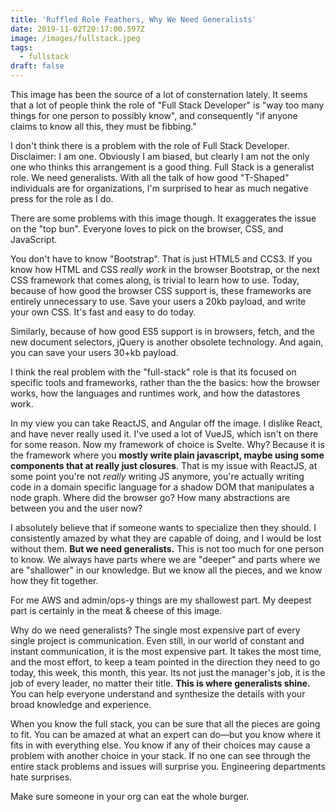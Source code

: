 ```yaml
---
title: 'Ruffled Role Feathers, Why We Need Generalists'
date: 2019-11-02T20:17:00.597Z
image: /images/fullstack.jpeg
tags:
  - fullstack
draft: false
---
```

This image has been the source of a lot of consternation lately. It seems that a lot of people think the role of "Full Stack Developer" is "way too many things for one person to possibly know", and consequently "if anyone claims to know all this, they must be fibbing."

I don't think there is a problem with the role of Full Stack Developer. Disclaimer: I am one. Obviously I am biased, but clearly I am not the only one who thinks this arrangement is a good thing. Full Stack is a generalist role. We need generalists. With all the talk of how good "T-Shaped" individuals are for organizations, I'm surprised to hear as much negative press for the role as I do.

There are some problems with this image though. It exaggerates the issue on the "top bun". Everyone loves to pick on the browser, CSS, and JavaScript. 

You don't have to know "Bootstrap". That is just HTML5 and CCS3. If you know how HTML and CSS _really work_ in the browser Bootstrap, or the next CSS framework that comes along, is trivial to learn how to use. Today, because of how good the browser CSS support is, these frameworks are entirely unnecessary to use. Save your users a 20kb payload, and write your own CSS. It's fast and easy to do today.

Similarly, because of how good ES5 support is in browsers, fetch, and the new document selectors, jQuery is another obsolete technology. And again, you can save your users 30+kb  payload.

I think the real problem with the "full-stack" role is that its focused on specific tools and frameworks, rather than the the basics: how the browser works, how the languages and runtimes work, and how the datastores work.

In my view you can take ReactJS, and Angular off the image. I dislike React, and have never really used it. I've used a lot of VueJS, which isn't on there for some reason. Now my framework of choice is Svelte. Why? Because it is the framework where you **mostly write plain javascript, maybe using some components that at really just closures**. That is my issue with ReactJS, at some point you're not _really_ writing JS anymore, you're actually writing code in a domain specific language for a shadow DOM that manipulates a node graph. Where did the browser go? How many abstractions are between you and the user now?

I absolutely believe that if someone wants to specialize then they should. I consistently amazed by what they are capable of doing, and I would be lost without them. **But we need generalists.** This is not too much for one person to know. We always have parts where we are "deeper" and parts where we are "shallower" in our knowledge. But we know all the pieces, and we know how they fit together.

For me AWS and admin/ops-y things are my shallowest part. My deepest part is certainly in the meat & cheese of this image.

Why do we need generalists? The single most expensive part of every single project is communication. Even still, in our world of constant and instant communication, it is the most expensive part. It takes the most time, and the most effort, to keep a team pointed in the direction they need to go today, this week, this month, this year. Its not just the manager's job, it is the job of every leader, no matter their title. **This is where generalists shine.** You can help everyone understand and synthesize the details with your broad knowledge and experience.

When you know the full stack, you can be sure that all the pieces are going to fit. You can be amazed at what an expert can do—but you know where it fits in with everything else. You know if any of their choices may cause a problem with another choice in your stack. If no one can see through the entire stack problems and issues will surprise you. Engineering departments hate surprises.

Make sure someone in your org can eat the whole burger.
